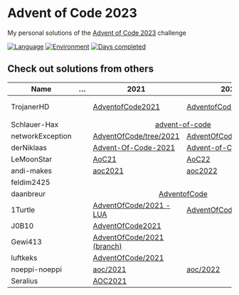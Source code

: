 # Advent of Code 2023

My personal solutions of the [Advent of Code 2023](https://adventofcode.com/2023) challenge

[![Language](https://img.shields.io/badge/Language-TypeScript-blue)](https://www.typescriptlang.org/)
[![Environment](https://img.shields.io/badge/Environment-Bun-white)](https://nodejs.org/en/)
[![Days completed](https://img.shields.io/badge/Days%20completed-0-red)](https://github.com/TrojanerHD/AdventofCode2023)

## Check out solutions from others

<table>
  <thead>
    <tr>
      <th>Name</th>
      <th>…</th>
      <th>2021</th>
      <th>2022</th>
      <th>2023</th>
    </tr>
  </thead>
  <tbody>
    <tr>
      <td>TrojanerHD</td>
      <td></td>
      <td>️<a href="https://github.com/TrojanerHD/AdventofCode2021#check-out-solutions-from-others">AdventofCode2021</a></td>
      <td><a href="https://github.com/TrojanerHD/AdventofCode2022#check-out-solutions-from-others">AdventofCode2022</a></td>
      <td>➡️ <a href="https://github.com/TrojanerHD/AdventofCode2023">AdventofCode2023</a></td>
    </tr>
    <tr>
      <td>Schlauer-Hax</td>
      <td></td>
      <td colspan=2 align="center"><a href="https://github.com/Schlauer-Hax/advent-of-code">advent-of-code</a></td>
      <td></td>
    </tr>
    <tr>
      <td>networkException</td>
      <td></td>
      <td><a href="https://github.com/networkException/AdventOfCode/tree/2021">AdventOfCode/tree/2021</a></td>
      <td><a href="https://github.com/networkException/AdventOfCode/tree/2022">AdventOfCode/tree/2022</a></td>
      <td></td>
    </tr>
    <tr>
      <td>derNiklaas</td>
      <td></td>
      <td><a href="https://github.com/derNiklaas/Advent-Of-Code-2021">Advent-Of-Code-2021</a></td>
      <td><a href="https://github.com/derNiklaas/Advent-of-Code-2022">Advent-of-Code-2022</a></td>
      <td></td>
    </tr>
    <tr>
      <td>LeMoonStar</td>
      <td></td>
      <td><a href="https://github.com/LeMoonStar/AoC21">AoC21</a></td>
      <td><a href="https://github.com/LeMoonStar/AoC21">AoC22</a></td>
      <td></td>
    </tr>
    <tr>
      <td>andi-makes</td>
      <td></td>
      <td><a href="https://github.com/andi-makes/aoc2021">aoc2021</a></td>
      <td><a href="https://git.schmarrn.dev/andi/aoc2022">aoc2022</a></td>
      <td></td>
    </tr>
    <tr>
      <td>feldim2425</td>
      <td></td>
      <td></td>
      <td></td>
      <td></td>
    </tr>
    <tr>
      <td>daanbreur</td>
      <td></td>
      <td colspan=2 align="center"><a href="https://github.com/daanbreur/AdventofCode">AdventofCode</a></td>
      <td></td>
    </tr>
    <tr>
      <td>1Turtle</td>
      <td></td>
      <td><a href="https://github.com/1Turtle/AdventOfCode/tree/main/2021%20-%20LUA">AdventOfCode/2021 - LUA</a></td>
      <td><a href="https://github.com/1Turtle/AdventOfCode/tree/main/2022">AdventOfCode/2022</a></td>
      <td></td>
    </tr>
    <tr>
      <td>J0B10</td>
      <td></td>
      <td><a href="https://github.com/J0B10/AdventOfCode2021">AdventOfCode2021</a></td>
      <td></td>
      <td></td>
    </tr>
    <tr>
      <td>Gewi413</td>
      <td></td>
      <td><a href="https://github.com/Gewi413/AdventOfCode/tree/2021">AdventOfCode/2021 (branch)</a></td>
      <td></td>
      <td></td>
    </tr>
    <tr>
      <td>luftkeks</td>
      <td></td>
      <td><a href="https://github.com/luftkeks/AdventOfCode/tree/main/2021">AdventOfCode/2021</a></td>
      <td></td>
      <td></td>
    </tr>
    <tr>
      <td>noeppi-noeppi</td>
      <td></td>
      <td><a href="https://github.com/noeppi-noeppi/aoc/tree/master/2021">aoc/2021</a></td>
      <td><a href="https://github.com/noeppi-noeppi/aoc/tree/master/2022">aoc/2022</a></td>
      <td></td>
    </tr>
    <tr>
      <td>Seralius</td>
      <td></td>
      <td><a href="https://github.com/Seralius/AOC2021">AOC2021</a></td>
      <td></td>
      <td></td>
    </tr>
  </tbody>
</table>

